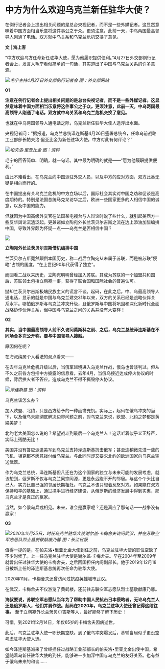 # 中方为什么欢迎乌克兰新任驻华大使？

在例行记者会上提出相关问题的是总台央视记者，而不是一些外媒记者。这显然意味着中国方面相当乐意将这件事公之于众。更须注意，此前一天，中乌两国最高领导人刚通了电话。双方就中乌关系和乌克兰危机交换了意见。

**文 | 海上客**

“中方欢迎乌方任命新任驻华大使，愿为他履职提供便利。”4月27日外交部例行记者会上，发言人毛宁看似简单的一句话，其实道出了中国与乌克兰关系的许多意涵。

![](https://inews.gtimg.com/om_bt/OAjnuC4NcHPPiDFCqZsnFq7CfC5ScXCg1YormfYZidTr4AA/1000)_毛宁主持4月27日外交部例行记者会
图：外交部网站_

**01**

**注意在例行记者会上提出相关问题的是总台央视记者，而不是一些外媒记者。这显然意味着中国方面相当乐意将这件事公之于众。更须注意，此前一天，中乌两国最高领导人刚通了电话。双方就中乌关系和乌克兰危机交换了意见。**

也就在中乌两国领导人通电话之际，乌克兰新任驻华大使人选浮出水面。

央视记者问：“据报道，乌克兰总统泽连斯基4月26日签署总统令，任命乌前战略工业部部长帕夫洛·里亚比金为新任驻华大使。中方对此有何评论？”

![](https://inews.gtimg.com/om_bt/OwStLmmK9QLYUoLTNXnjh2Ack5ktmIDl3waxw131iQcJMAA/1000)_帕夫洛·里亚比金
图：资料_

毛宁的回答简单、明确，就一句话。其中最为明确的就是——“愿为他履职提供便利。”

由此不难看出，在乌克兰向中国派驻外交人员，以及中方的应对方面，双方此番无疑是相向而行的。

在中国提出有关乌克兰危机的中方立场以后，国际社会其实对中国之劝和促谈是高度期待的。特别是法国总统马克龙访华之后，欧洲一些国家更多的人相信中国的诚意，以及中国的能力。

但就因为中国高级外交官在法国某电视台与人辩论时说了些什么，就引起美西方一些反华舆论沉渣泛起。更兼诸如立陶宛外长兰茨贝尔吉斯之流在边上添油加醋编排中国，导致外界颇为怀疑一点——乌克兰是否相信中国？

![](https://inews.gtimg.com/om_bt/OJpBUxpgbYetfLztiZg0lctk8K21ffSnL8ob5KYL4uvhQAA/1000)

**立陶宛外长兰茨贝尔吉斯借机编排中国**

兰茨贝尔吉斯竟然颠倒本国历史，称二战后立陶宛从未属于苏联，而是被苏联“侵略”占领的国度，“在上世纪90年代获得了独立”。

而回看二战以来历史，立陶宛明明曾经加入苏联。其成为苏联的一个加盟共和国后，苏联领土包括立陶宛一事，获得了联合国和国际社会的普遍认可。

抛却兰茨贝尔吉斯极端民族主义的谎言不谈。起码，在此之后，中、乌最高领导人通电话，显示的就是中国与乌克兰建交31年以来，双方的关系已经是战略伙伴关系水平。哪怕俄罗斯与乌克兰冲突升级，且俄罗斯与中国将巩固和深化新时代全面战略协作伙伴关系，但中国与乌克兰之间的关系并没有大变样！

**02**

**其实，当中国最高领导人前不久访问莫斯科之前、之后，乌克兰总统泽连斯基在不同场合多次公开称，要与中国领导人接触。**

原因何在呢？

在海叔纯属个人看法的观点看来——

在去年乌克兰危机升级以后，当俄军越境进入乌克兰作战，俄乌也曾谈判过。但从不久之前各方包括中方披露的信息看，去年4月，当俄乌接近达成停火协议的时候，背后拱火者不答应。造成乌克兰不得不撕毁停火协议。

![](https://inews.gtimg.com/om_bt/OaCZCqSyW4E5A6s2wj82k_eoLZVUm2sdGe9GyKn8ntPnAAA/1000)_泽连斯基
图：资料_

乌克兰该怎么办？

加入欧盟、北约，只是西方给予的一种画饼充饥。实际上，起码在俄乌冲突的当下，以及俄乌未能彻底解决边界问题之前，对乌克兰来说，欧盟、北约之梦都是黄粱美梦！

北约老大美国怎么说的？希望战斗到最后一个乌克兰人！这话听着似乎义正辞严，实际上残酷无比！

美国并没有答应派遣美军到乌克兰支持泽连斯基抗击俄军；甚至连稍微先进一些的飞机、坦克都不愿意拨付给乌克兰。与此同时却又要求北约的欧洲国家向乌克兰输送武器。

作为乌克兰总统，泽连斯基但凡还在为这个国家的独立与未来可能的发展考虑，就该想到，俄罗斯不仅与乌克兰同宗同源，更是永远跑不开的邻居。与这个个头比自己大、实力比自己强的邻居长期相处，乌克兰不该只想着惹怒对方。如果能在双方保持和平的基础上，通过携手进行经济建设，从俄罗斯的经济发展中得到实惠，那乌克兰才是真正的赢家。

当然，如今俄乌兵戎相见。未来，谁会是赢家呢？还是真应了那句话——战争没有赢家！

**03**

![](https://inews.gtimg.com/om_bt/OH7FQrx42DOIEhb9b7Xw7Z0CvrNJqJq1dvDu9TggO5IDIAA/1000)_2020年11月25日，时任乌克兰驻华大使谢尔盖·卡梅舍夫访问武汉，并在苏联空军志愿队烈士墓前敬献康乃馨
图：长江日报_

值得一提的是，在帕夫洛•里亚比金大使到任之前，乌克兰驻华大使的职位空缺了不少时候了。上一任乌克兰驻华大使是谢尔盖·卡梅舍夫。早在2004年至2009年就曾出任过驻华大使的卡梅舍夫，之后回国担任内阁副部长。他于2019年12月18日被新上任的泽连斯基总统再次任命为驻华大使。

2020年11月，卡梅舍夫还曾访问过抗疫英雄城市武汉。

在武汉，卡梅舍夫不仅游览了黄鹤楼，还前往苏联空军志愿队烈士墓敬献康乃馨。

**海叔要说，苏联空军志愿队当年为了帮助中国人民抗击日本侵略者，无论乌克兰人还是俄罗斯人，他们并肩作战。起码在2020年，乌克兰驻华大使还曾记得这段往事。**
至于立陶宛外长兰茨贝尔吉斯等人，最好能够了解下历史！

可惜，到2021年2月14日，年仅65岁的卡梅舍夫因病逝世。

此后，乌克兰驻华大使一职长期空缺，到了俄乌冲突爆发后，基辅当局似乎更没空考虑驻华大使人选。

如今泽连斯基派来了曾经担任过战略工业部部长的帕夫洛•里亚比金出使中国。希望随着乌新任驻华大使的到任，能够进一步加深中国与乌克兰的友好关系。也有益于俄乌未来的和谈……

